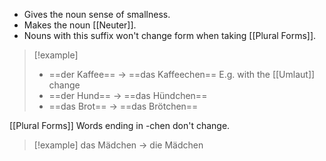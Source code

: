 - Gives the noun sense of smallness.
- Makes the noun [[Neuter]].
- Nouns with this suffix won't change form when taking [[Plural Forms]].

> [!example] 
> - ==der Kaffee== → ==das Kaffeechen==
> E.g. with the [[Umlaut]] change
> - ==der Hund== → ==das Hündchen==
> - ==das Brot== → ==das Brötchen==

[[Plural Forms]] Words ending in -chen don't change.
> [!example] 
>  das Mädchen → die Mädchen